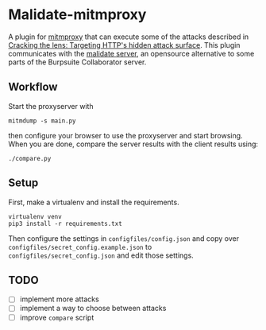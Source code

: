 # Malidate-mitmproxy

A plugin for [mitmproxy](https://mitmproxy.org/) that can execute some of the attacks described in [Cracking the lens: Targeting HTTP's hidden attack surface](http://blog.portswigger.net/2017/07/cracking-lens-targeting-https-hidden.html). This plugin communicates with the [malidate server](https://github.com/redfast00/malidate), an opensource alternative to some parts of the Burpsuite Collaborator server.

## Workflow

Start the proxyserver with
```
mitmdump -s main.py
```
then configure your browser to use the proxyserver and start browsing. When you are done, compare the server results with the client results using:
```
./compare.py
```

## Setup

First, make a virtualenv and install the requirements.

```
virtualenv venv
pip3 install -r requirements.txt
```

Then configure the settings in `configfiles/config.json` and copy over
 `configfiles/secret_config.example.json` to `configfiles/secret_config.json` 
 and edit those settings.

## TODO

- [ ] implement more attacks
- [ ] implement a way to choose between attacks
- [ ] improve `compare` script
